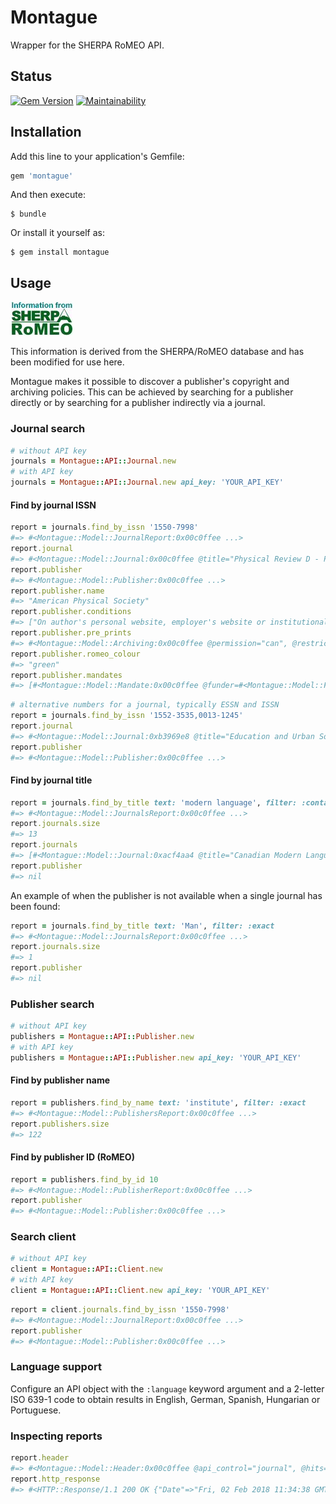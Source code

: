 # Montague

Wrapper for the SHERPA RoMEO API.

## Status

[![Gem Version](https://badge.fury.io/rb/montague.svg)](https://badge.fury.io/rb/montague)
[![Maintainability](https://api.codeclimate.com/v1/badges/73f9d8be3f61882a8ec6/maintainability)](https://codeclimate.com/github/lulibrary/montague/maintainability)

## Installation

Add this line to your application's Gemfile:

```ruby
gem 'montague'
```

And then execute:

    $ bundle

Or install it yourself as:

    $ gem install montague

## Usage

<a href="http://www.sherpa.ac.uk/romeo.php"><img src="romeosmall.jpg" width="100" height="54" alt="SHERPA/RoMEO Database" border="0"></a>

This information is derived from the SHERPA/RoMEO database and has been modified for use here.

Montague makes it possible to discover a publisher's copyright and archiving policies. This can be achieved by searching for a publisher directly or by searching for a publisher indirectly via a journal.

### Journal search
```ruby
# without API key
journals = Montague::API::Journal.new
# with API key
journals = Montague::API::Journal.new api_key: 'YOUR_API_KEY'
```

#### Find by journal ISSN

```ruby
report = journals.find_by_issn '1550-7998'
#=> #<Montague::Model::JournalReport:0x00c0ffee ...>
report.journal
#=> #<Montague::Model::Journal:0x00c0ffee @title="Physical Review D - Particles, Fields, Gravitation and Cosmology", @issn="1550-7998">
report.publisher
#=> #<Montague::Model::Publisher:0x00c0ffee ...>
report.publisher.name
#=> "American Physical Society"
report.publisher.conditions
#=> ["On author's personal website, employer's website or institutional repository", ...]
report.publisher.pre_prints
#=> #<Montague::Model::Archiving:0x00c0ffee @permission="can", @restrictions=[]>
report.publisher.romeo_colour
#=> "green"
report.publisher.mandates
#=> [#<Montague::Model::Mandate:0x00c0ffee @funder=#<Montague::Model::Funder:0x00c0ffee @name="Australian Research Council", @acronym="ARC">, @publisher_complies="yes", @compliance_type="Compliant", @selected_titles="no">, ...]
```

```ruby
# alternative numbers for a journal, typically ESSN and ISSN
report = journals.find_by_issn '1552-3535,0013-1245'
report.journal
#=> #<Montague::Model::Journal:0xb3969e8 @title="Education and Urban Society", @issn="0013-1245">
report.publisher
#=> #<Montague::Model::Publisher:0x00c0ffee ...>
```

#### Find by journal title
```ruby
report = journals.find_by_title text: 'modern language', filter: :contains
#=> #<Montague::Model::JournalsReport:0x00c0ffee ...>
report.journals.size
#=> 13
report.journals
#=> [#<Montague::Model::Journal:0xacf4aa4 @title="Canadian Modern Language Review / Revue canadian des langues vivantes", @issn="0008-4506">, ...]
report.publisher
#=> nil
```

An example of when the publisher is not available when a single journal has been found:

```ruby
report = journals.find_by_title text: 'Man', filter: :exact
#=> #<Montague::Model::JournalsReport:0x00c0ffee ...>
report.journals.size
#=> 1
report.publisher
#=> nil
```

### Publisher search
```ruby
# without API key
publishers = Montague::API::Publisher.new
# with API key
publishers = Montague::API::Publisher.new api_key: 'YOUR_API_KEY'
```

#### Find by publisher name
```ruby
report = publishers.find_by_name text: 'institute', filter: :exact
#=> #<Montague::Model::PublishersReport:0x00c0ffee ...>
report.publishers.size
#=> 122
```

#### Find by publisher ID (RoMEO)
```ruby
report = publishers.find_by_id 10
#=> #<Montague::Model::PublisherReport:0x00c0ffee ...>
report.publisher
#=> #<Montague::Model::Publisher:0x00c0ffee ...>
```

### Search client
```ruby
# without API key
client = Montague::API::Client.new
# with API key
client = Montague::API::Client.new api_key: 'YOUR_API_KEY'
```

```ruby
report = client.journals.find_by_issn '1550-7998'
#=> #<Montague::Model::JournalReport:0x00c0ffee ...>
report.publisher
#=> #<Montague::Model::Publisher:0x00c0ffee ...>
```

### Language support
Configure an API object with the ```:language``` keyword argument and a 2-letter ISO 639-1 code to obtain results in English, German, Spanish, Hungarian or Portuguese.

### Inspecting reports
```ruby
report.header
#=> #<Montague::Model::Header:0x00c0ffee @api_control="journal", @hits=1, @message=nil, @outcome="singleJournal">
report.http_response
#=> #<HTTP::Response/1.1 200 OK {"Date"=>"Fri, 02 Feb 2018 11:34:38 GMT", "Server"=>"Apache/2.4.7 (Ubuntu)", "X-Powered-By"=>"PHP/5.5.9-1ubuntu4.22", "Access-Control-Allow-Origin"=>"*", "Vary"=>"Accept-Encoding", "Content-Length"=>"5056", "Connection"=>"close", "Content-Type"=>"text/xml"}>
```

